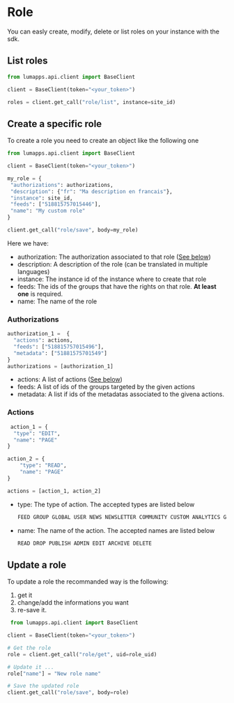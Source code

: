 # Role

You can easly create, modify, delete or list roles on your instance with the sdk.

## __List roles__

```python
from lumapps.api.client import BaseClient

client = BaseClient(token="<your_token>")

roles = client.get_call("role/list", instance=site_id)
 ```

 ## __Create a specific role__

 To create a role you need to create an object like the following one

 ```python
 from lumapps.api.client import BaseClient

client = BaseClient(token="<your_token>")

my_role = {
  "authorizations": authorizations,
  "description": {"fr": "Ma description en francais"},
  "instance": site_id,
  "feeds": ["518815757015446"],
  "name": "My custom role"
}

client.get_call("role/save", body=my_role)
```

Here we have:

* authorization: The authorization associated to that role ([See below](#Authorizations))
* description: A description of the role (can be translated in multiple languages)
* instance: The instance id of the instance where to create that role
* feeds: The ids of the groups that have the rights on that role. **At least one** is required.
* name: The name of the role

### __Authorizations__

```python
authorization_1 =  {
  "actions": actions,
  "feeds": ["518815757015496"],
  "metadata": ["51881575701549"]
}
authorizations = [authorization_1]
```

* actions:  A list of actions ([See below](#Actions))
* feeds: A list of ids of the groups targeted by the given actions
* metadata: A list if ids of the metadatas associated to the givena actions.


### __Actions__

```python
 action_1 = {
  "type": "EDIT",
  "name": "PAGE"
}

action_2 = {
    "type": "READ",
    "name": "PAGE"
}

actions = [action_1, action_2]
```

* type: The type of action. The accepted types are listed below
    ```python
    FEED GROUP GLOBAL USER NEWS NEWSLETTER COMMUNITY CUSTOM ANALYTICS GAMIFICATION DIRECTORY_ENTRY STYLE MEDIA DIRECTORY POST CUSTOM_CONTENT TUTORIAL TARGET RESELLER MENU INSTANCE ROLE TEMPLATE PAGE METADATA
    ```
* name: The name of the action. The accepted names are listed below
    ```python
    READ DROP PUBLISH ADMIN EDIT ARCHIVE DELETE
    ```

## __Update a role__

To update a role the recommanded way is the following:

1. get it
2. change/add the informations you want
3.  re-save it.

```python
 from lumapps.api.client import BaseClient

client = BaseClient(token="<your_token>")

# Get the role
role = client.get_call("role/get", uid=role_uid)

# Update it ...
role["name"] = "New role name"

# Save the updated role
client.get_call("role/save", body=role)
